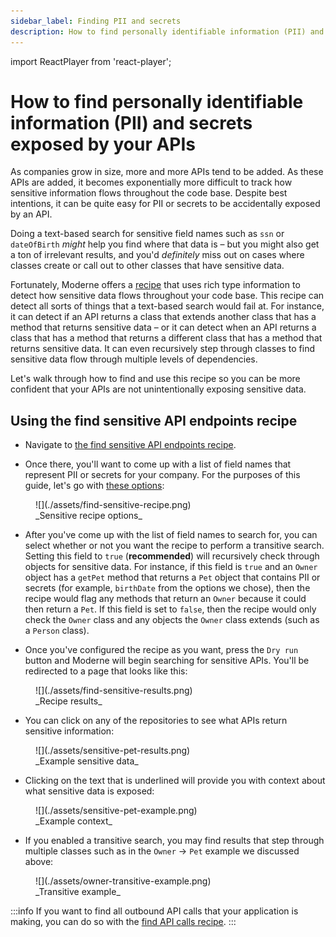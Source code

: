 ```yaml
---
sidebar_label: Finding PII and secrets
description: How to find personally identifiable information (PII) and secrets exposed by your APIs.
---
```


import ReactPlayer from 'react-player';

# How to find personally identifiable information (PII) and secrets exposed by your APIs

As companies grow in size, more and more APIs tend to be added. As these APIs are added, it becomes exponentially more difficult to track how sensitive information flows throughout the code base. Despite best intentions, it can be quite easy for PII or secrets to be accidentally exposed by an API.

Doing a text-based search for sensitive field names such as `ssn` or `dateOfBirth` _might_ help you find where that data is – but you might also get a ton of irrelevant results, and you'd _definitely_ miss out on cases where classes create or call out to other classes that have sensitive data.

Fortunately, Moderne offers a [recipe](https://app.moderne.io/recipes/org.openrewrite.java.security.search.FindSensitiveApiEndpoints) that uses rich type information to detect how sensitive data flows throughout your code base. This recipe can detect all sorts of things that a text-based search would fail at. For instance, it can detect if an API returns a class that extends another class that has a method that returns sensitive data – or it can detect when an API returns a class that has a method that returns a different class that has a method that returns sensitive data. It can even recursively step through classes to find sensitive data flow through multiple levels of dependencies.

Let's walk through how to find and use this recipe so you can be more confident that your APIs are not unintentionally exposing sensitive data.

<ReactPlayer className="reactPlayer" url='https://www.youtube.com/watch?v=z-bl4RTDH94' controls="true" />

## Using the find sensitive API endpoints recipe

* Navigate to [the find sensitive API endpoints recipe](https://app.moderne.io/recipes/org.openrewrite.java.security.search.FindSensitiveApiEndpoints).

* Once there, you'll want to come up with a list of field names that represent PII or secrets for your company. For the purposes of this guide, let's go with [these options](https://app.moderne.io/recipes/org.openrewrite.java.security.search.FindSensitiveApiEndpoints?defaults=W3sibmFtZSI6ImZpZWxkTmFtZXMiLCJ2YWx1ZSI6WyJiaXJ0aGRhdGUiLCJzc24iLCJkb2IiLCJkYXRlT2ZCaXJ0aCIsInN0cmVldEFkZHJlc3MiLCJmaXJzdE5hbWUiLCJsYXN0TmFtZSJdfSx7Im5hbWUiOiJ0cmFuc2l0aXZlIiwidmFsdWUiOiJUcnVlIn1d):

<figure>
  ![](./assets/find-sensitive-recipe.png)
  <figcaption>_Sensitive recipe options_</figcaption>
</figure>

* After you've come up with the list of field names to search for, you can select whether or not you want the recipe to perform a transitive search. Setting this field to `true` (**recommended**) will recursively check through objects for sensitive data. For instance, if this field is `true` and an `Owner` object has a `getPet` method that returns a `Pet` object that contains PII or secrets (for example, `birthDate` from the options we chose), then the recipe would flag any methods that return an `Owner` because it could then return a `Pet`. If this field is set to `false`, then the recipe would only check the `Owner` class and any objects the `Owner` class extends (such as a `Person` class).

* Once you've configured the recipe as you want, press the `Dry run` button and Moderne will begin searching for sensitive APIs. You'll be redirected to a page that looks like this:

<figure>
  ![](./assets/find-sensitive-results.png)
  <figcaption>_Recipe results_</figcaption>
</figure>

* You can click on any of the repositories to see what APIs return sensitive information:

<figure>
  ![](./assets/sensitive-pet-results.png)
  <figcaption>_Example sensitive data_</figcaption>
</figure>

* Clicking on the text that is underlined will provide you with context about what sensitive data is exposed:

<figure>
  ![](./assets/sensitive-pet-example.png)
  <figcaption>_Example context_</figcaption>
</figure>

* If you enabled a transitive search, you may find results that step through multiple classes such as in the `Owner` -> `Pet` example we discussed above:

<figure>
  ![](./assets/owner-transitive-example.png)
  <figcaption>_Transitive example_</figcaption>
</figure>

:::info
If you want to find all outbound API calls that your application is making, you can do so with the [find API calls recipe](https://app.moderne.io/recipes/org.openrewrite.java.spring.search.FindApiCalls).
:::
